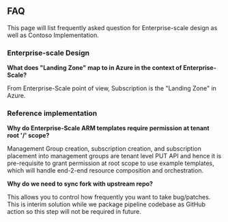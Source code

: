 ## FAQ

This page will list frequently asked question for Enterprise-scale design as well as Contoso Implementation.

### Enterprise-scale Design

**What does "Landing Zone" map to in Azure in the context of Enterprise-Scale?**

From Enterprise-Scale point of view, Subscription is the "Landing Zone" in Azure.

### Reference implementation

**Why do Enterprise-Scale ARM templates require permission at tenant root '/' scope?**

Management Group creation, subscription creation, and subscription placement into management groups are tenant level PUT API and hence it is pre-requisite to grant permission at root scope to use example templates, which will handle end-2-end resource composition and orchestration.

**Why do we need to sync fork with upstream repo?**

This allows you to control how frequently you want to take bug/patches. This is interim solution while we package pipeline codebase as GitHub action so this step will not be required in future.
